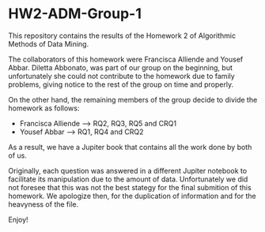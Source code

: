 # HW2-ADM-Group-1
This repository contains the results of the Homework 2 of Algorithmic Methods of Data Mining.

The collaborators of this homework were Francisca Alliende and Yousef Abbar. Diletta Abbonato, was part of our group on the beginning, but unfortunately she could not contribute to the homework due to family problems, giving notice to the rest of the group on time and properly.

On the other hand, the remaining members of the group decide to divide the homework as follows:
* Francisca Alliende --> RQ2, RQ3, RQ5 and CRQ1
* Yousef Abbar -->  RQ1, RQ4 and CRQ2

As a result, we have a Jupiter book that contains all the work done by both of us. 

Originally, each question was answered in a different Jupiter notebook to facilitate its manipulation due to the amount of data. Unfortunately we did not foresee that this was not the best stategy for the final submition of this homework. We apologize then, for the duplication of information and for the heavyness of the file.

Enjoy!
